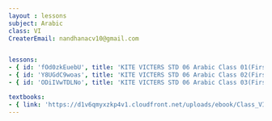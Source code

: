 ```yaml
--- 
layout : lessons 
subject: Arabic 
class: VI
CreaterEmail: nandhanacv10@gmail.com


lessons: 
- { id: 'fOd0zkEuebU', title: 'KITE VICTERS STD 06 Arabic Class 01(First Bell-ഫസ്റ്റ് ബെല്‍)' }
- { id: 'Y8UGdC9woas', title: 'KITE VICTERS STD 06 Arabic Class 02(First Bell-ഫസ്റ്റ് ബെല്‍)' }
- { id: 'ODiIVwTDLNo', title: 'KITE VICTERS STD 06 Arabic Class 03(First Bell-ഫസ്റ്റ് ബെല്‍)' }

textbooks:
- { link: 'https://d1v6qmyxzkp4v1.cloudfront.net/uploads/ebook/Class_VI/KeralaArabicReaderAcadamic/KeralaArabicReaderAcadamic.pdf', title: 'Arabic part 1' , medium: '' }
---
```

